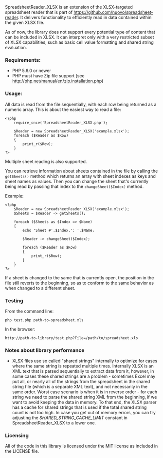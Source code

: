 SpreadsheetReader_XLSX is an extension of the XLSX-targeted spreadsheet reader that is part of https://github.com/nuovo/spreadsheet-reader.
It delivers functionality to efficiently read in data contained within the given XLSX file.

As of now, the library does not support every potential type of content that can be included in XLSX. It can interpret only with a
very restricted subset of XLSX capabilities, such as basic cell value formatting and shared string evaluation.

### Requirements:
*  PHP 5.6.0 or newer
*  PHP must have Zip file support (see http://php.net/manual/en/zip.installation.php)

### Usage:

All data is read from the file sequentially, with each row being returned as a numeric array.
This is about the easiest way to read a file:

    <?php
        require_once('SpreadsheetReader_XLSX.php');
    
        $Reader = new SpreadsheetReader_XLSX('example.xlsx');
        foreach ($Reader as $Row)
        {
            print_r($Row);
        }
    ?>

Multiple sheet reading is also supported.

You can retrieve information about sheets contained in the file by calling the `getSheets()` method which returns an array with
sheet indexes as keys and sheet names as values. Then you can change the sheet that's currently being read by passing that index
to the `changeSheet($Index)` method.

Example:

    <?php
        $Reader = new SpreadsheetReader_XLSX('example.xlsx');
        $Sheets = $Reader -> getSheets();
    
        foreach ($Sheets as $Index => $Name)
        {
            echo 'Sheet #'.$Index.': '.$Name;
    
            $Reader -> changeSheet($Index);
    
            foreach ($Reader as $Row)
            {
                print_r($Row);
            }
        }
    ?>

If a sheet is changed to the same that is currently open, the position in the file still reverts to the beginning, so as to conform
to the same behavior as when changed to a different sheet.

### Testing

From the command line:

    php test.php path-to-spreadsheet.xls

In the browser:

    http://path-to-library/test.php?File=/path/to/spreadsheet.xls

### Notes about library performance
*  XLSX files use so called "shared strings" internally to optimize for cases where the same string is repeated multiple times.
	Internally XLSX is an XML text that is parsed sequentially to extract data from it, however, in some cases these shared strings are a problem -
	sometimes Excel may put all, or nearly all of the strings from the spreadsheet in the shared string file (which is a separate XML text), and not necessarily in the same
	order. Worst case scenario is when it is in reverse order - for each string we need to parse the shared string XML from the beginning, if we want to avoid keeping the data in memory.
	To that end, the XLSX parser has a cache for shared strings that is used if the total shared string count is not too high. In case you get out of memory errors, you can
	try adjusting the *SHARED_STRING_CACHE_LIMIT* constant in SpreadsheetReader_XLSX to a lower one.

### Licensing
All of the code in this library is licensed under the MIT license as included in the LICENSE file.